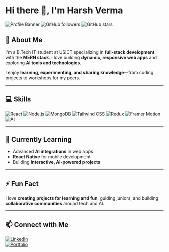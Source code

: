 # Hi there 👋, I'm Harsh Verma

![Profile Banner](https://img.shields.io/badge/B.Tech-IT-blue)
![GitHub followers](https://img.shields.io/github/followers/yourusername?style=social)
![GitHub stars](https://img.shields.io/github/stars/yourusername?style=social)

## 🚀 About Me
I'm a B.Tech IT student at USICT specializing in **full-stack development** with the **MERN stack**. I love building **dynamic, responsive web apps** and exploring **AI tools and technologies**.  

I enjoy **learning, experimenting, and sharing knowledge**—from coding projects to workshops for my peers.

---

## 💻 Skills
![React](https://img.shields.io/badge/-React-61DAFB?logo=react&logoColor=white)
![Node.js](https://img.shields.io/badge/-Node.js-339933?logo=node.js&logoColor=white)
![MongoDB](https://img.shields.io/badge/-MongoDB-47A248?logo=mongodb&logoColor=white)
![Tailwind CSS](https://img.shields.io/badge/-Tailwind%20CSS-38B2AC?logo=tailwind-css&logoColor=white)
![Redux](https://img.shields.io/badge/-Redux-764ABC?logo=redux&logoColor=white)
![Framer Motion](https://img.shields.io/badge/-Framer%20Motion-0055FF?logo=framer&logoColor=white)
![AI](https://img.shields.io/badge/-Google%20Gemini%20API-FEDD00)

---

## 🌱 Currently Learning
- Advanced **AI integrations** in web apps  
- **React Native** for mobile development  
- Building **interactive, AI-powered projects**  

---

## ⚡ Fun Fact
I love **creating projects for learning and fun**, guiding juniors, and building **collaborative communities** around tech and AI.  

---

## 📫 Connect with Me
[![LinkedIn](https://img.shields.io/badge/-LinkedIn-0A66C2?logo=linkedin&logoColor=white)](#)  
[![Portfolio](https://img.shields.io/badge/-Portfolio-FF4F00?logo=readme&logoColor=white)](#)
